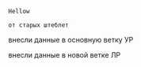 ```
Hellow
```
```
от старых штеблет
```
внесли данные в основную ветку УР

внесли данные в новой ветке ЛР
